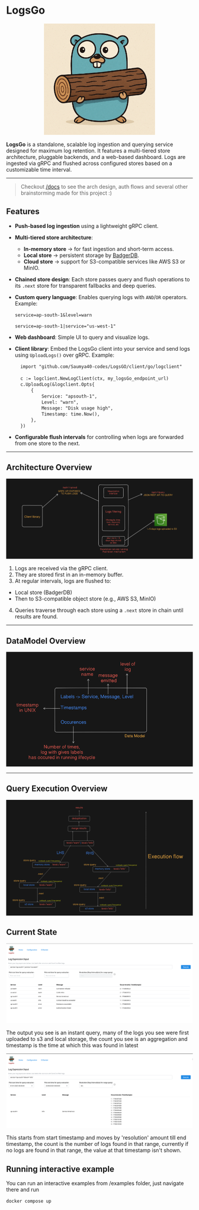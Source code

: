 # LogsGo
<p align="center">
  <img src="docs/logsGo_logo.png" alt="LogsGo Gopher" width="300"/>
</p>

**LogsGo** is a standalone, scalable log ingestion and querying service designed for maximum log retention. It features a multi-tiered store architecture, pluggable backends, and a web-based dashboard. Logs are ingested via gRPC and flushed across configured stores based on a customizable time interval.

---

> Checkout [/docs](https://github.com/Saumya40-codes/LogsGO/tree/main/docs) to see the arch design, auth flows and several other brainstorming made for this project :)

## Features

-  **Push-based log ingestion** using a lightweight gRPC client.
-  **Multi-tiered store architecture**:
    - **In-memory store** → for fast ingestion and short-term access.
    - **Local store** → persistent storage by [BadgerDB](https://github.com/dgraph-io/badger).
    - **Cloud store** → support for S3-compatible services like AWS S3 or MinIO.
-  **Chained store design**: Each store passes query and flush operations to its `.next` store for transparent fallbacks and deep queries.
-  **Custom query language**: Enables querying logs with `AND`/`OR` operators. Example:
  
    ```
    service=ap-south-1&level=warn
    ```
    ```
    service=ap-south-1|service="us-west-1"
    ```
    
- **Web dashboard**: Simple UI to query and visualize logs.
- **Client library**: Embed the LogsGo client into your service and send logs using `UploadLogs()` over gRPC. Example:
  ```
    import "github.com/Saumya40-codes/LogsGO/client/go/logclient"
    
    c := logclient.NewLogClient(ctx, my_logsGo_endpoint_url)
    c.UploadLog(&logclient.Opts{
        {
            Service: "apsouth-1",
            Level: "warn",
            Message: "Disk usage high",
            Timestamp: time.Now(),
        },
    })
  ```

       
- **Configurable flush intervals** for controlling when logs are forwarded from one store to the next.

---

## Architecture Overview

![Architecture Diagram](docs/archv1.png)

1. Logs are received via the gRPC client.
2. They are stored first in an in-memory buffer.
3. At regular intervals, logs are flushed to:
 - Local store (BadgerDB)
 - Then to S3-compatible object store (e.g., AWS S3, MinIO)
4. Queries traverse through each store using a `.next` store in chain until results are found.

---
## DataModel Overview

![Data Model](docs/data_model.png)

---
## Query Execution Overview

![Querying Execution](docs/query-execution.png)

## Current State
![LogsGo Current State](docs/v0.2.0-instant-query.png)


The output you see is an instant query, many of the logs you see were first uploaded to s3 and local storage, the count you see is an aggregation and timestamp is the time at which this was found in latest

![LogsGo Query Range State](docs/v0.2.0-range-query.png)

This starts from start timestamp and moves by 'resolution' amount till end timestamp, the count is the number of logs found in that range, currently if no logs are found in that range, the value at that timestamp isn't shown.


## Running interactive example

You can run an interactive examples from /examples folder, just navigate there and run
```
docker compose up
```
